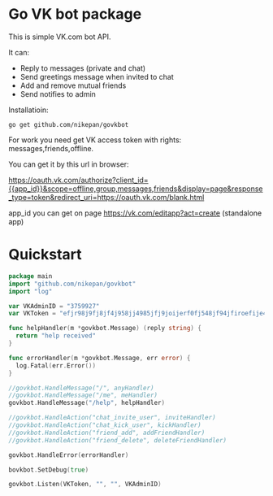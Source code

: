 # Go VK bot package

This is simple VK.com bot API.

It can:

* Reply to messages (private and chat)  
* Send greetings message when invited to chat
* Add and remove mutual friends
* Send notifies to admin

Installatioin:

`go get github.com/nikepan/govkbot`

For work you need get VK access token with rights: messages,friends,offline.

You can get it by this url in browser:

https://oauth.vk.com/authorize?client_id={{app_id}}&scope=offline,group,messages,friends&display=page&response_type=token&redirect_uri=https://oauth.vk.com/blank.html

app_id you can get on page https://vk.com/editapp?act=create (standalone app)

# Quickstart

```Go
package main
import "github.com/nikepan/govkbot"
import "log"

var VKAdminID = "3759927"
var VKToken = "efjr98j9fj8jf4j958jj4985jfj9joijerf0fj548jf94jfiroefije495jf48"

func helpHandler(m *govkbot.Message) (reply string) {
  return "help received"
}

func errorHandler(m *govkbot.Message, err error) {
  log.Fatal(err.Error())
}

//govkbot.HandleMessage("/", anyHandler)
//govkbot.HandleMessage("/me", meHandler)
govkbot.HandleMessage("/help", helpHandler)

//govkbot.HandleAction("chat_invite_user", inviteHandler)
//govkbot.HandleAction("chat_kick_user", kickHandler)
//govkbot.HandleAction("friend_add", addFriendHandler)
//govkbot.HandleAction("friend_delete", deleteFriendHandler)

govkbot.HandleError(errorHandler)

bovkbot.SetDebug(true)

govkbot.Listen(VKToken, "", "", VKAdminID)
```
